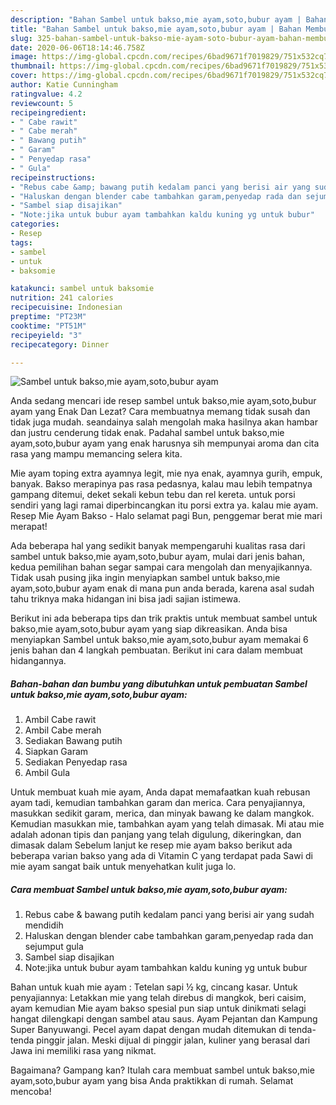 ```yaml
---
description: "Bahan Sambel untuk bakso,mie ayam,soto,bubur ayam | Bahan Membuat Sambel untuk bakso,mie ayam,soto,bubur ayam Yang Enak Dan Lezat"
title: "Bahan Sambel untuk bakso,mie ayam,soto,bubur ayam | Bahan Membuat Sambel untuk bakso,mie ayam,soto,bubur ayam Yang Enak Dan Lezat"
slug: 325-bahan-sambel-untuk-bakso-mie-ayam-soto-bubur-ayam-bahan-membuat-sambel-untuk-bakso-mie-ayam-soto-bubur-ayam-yang-enak-dan-lezat
date: 2020-06-06T18:14:46.758Z
image: https://img-global.cpcdn.com/recipes/6bad9671f7019829/751x532cq70/sambel-untuk-baksomie-ayamsotobubur-ayam-foto-resep-utama.jpg
thumbnail: https://img-global.cpcdn.com/recipes/6bad9671f7019829/751x532cq70/sambel-untuk-baksomie-ayamsotobubur-ayam-foto-resep-utama.jpg
cover: https://img-global.cpcdn.com/recipes/6bad9671f7019829/751x532cq70/sambel-untuk-baksomie-ayamsotobubur-ayam-foto-resep-utama.jpg
author: Katie Cunningham
ratingvalue: 4.2
reviewcount: 5
recipeingredient:
- " Cabe rawit"
- " Cabe merah"
- " Bawang putih"
- " Garam"
- " Penyedap rasa"
- " Gula"
recipeinstructions:
- "Rebus cabe &amp; bawang putih kedalam panci yang berisi air yang sudah mendidih"
- "Haluskan dengan blender cabe tambahkan garam,penyedap rada dan sejumput gula"
- "Sambel siap disajikan"
- "Note:jika untuk bubur ayam tambahkan kaldu kuning yg untuk bubur"
categories:
- Resep
tags:
- sambel
- untuk
- baksomie

katakunci: sambel untuk baksomie 
nutrition: 241 calories
recipecuisine: Indonesian
preptime: "PT23M"
cooktime: "PT51M"
recipeyield: "3"
recipecategory: Dinner

---
```



![Sambel untuk bakso,mie ayam,soto,bubur ayam](https://img-global.cpcdn.com/recipes/6bad9671f7019829/751x532cq70/sambel-untuk-baksomie-ayamsotobubur-ayam-foto-resep-utama.jpg)

Anda sedang mencari ide resep sambel untuk bakso,mie ayam,soto,bubur ayam yang Enak Dan Lezat? Cara membuatnya memang tidak susah dan tidak juga mudah. seandainya salah mengolah maka hasilnya akan hambar dan justru cenderung tidak enak. Padahal sambel untuk bakso,mie ayam,soto,bubur ayam yang enak harusnya sih mempunyai aroma dan cita rasa yang mampu memancing selera kita.

Mie ayam toping extra ayamnya legit, mie nya enak, ayamnya gurih, empuk, banyak. Bakso merapinya pas rasa pedasnya, kalau mau lebih tempatnya gampang ditemui, deket sekali kebun tebu dan rel kereta. untuk porsi sendiri yang lagi ramai diperbincangkan itu porsi extra ya. kalau mie ayam. Resep Mie Ayam Bakso - Halo selamat pagi Bun, penggemar berat mie mari merapat!

Ada beberapa hal yang sedikit banyak mempengaruhi kualitas rasa dari sambel untuk bakso,mie ayam,soto,bubur ayam, mulai dari jenis bahan, kedua pemilihan bahan segar sampai cara mengolah dan menyajikannya. Tidak usah pusing jika ingin menyiapkan sambel untuk bakso,mie ayam,soto,bubur ayam enak di mana pun anda berada, karena asal sudah tahu triknya maka hidangan ini bisa jadi sajian istimewa.


Berikut ini ada beberapa tips dan trik praktis untuk membuat sambel untuk bakso,mie ayam,soto,bubur ayam yang siap dikreasikan. Anda bisa menyiapkan Sambel untuk bakso,mie ayam,soto,bubur ayam memakai 6 jenis bahan dan 4 langkah pembuatan. Berikut ini cara dalam membuat hidangannya.

<!--inarticleads1-->

##### Bahan-bahan dan bumbu yang dibutuhkan untuk pembuatan Sambel untuk bakso,mie ayam,soto,bubur ayam:

1. Ambil  Cabe rawit
1. Ambil  Cabe merah
1. Sediakan  Bawang putih
1. Siapkan  Garam
1. Sediakan  Penyedap rasa
1. Ambil  Gula


Untuk membuat kuah mie ayam, Anda dapat memafaatkan kuah rebusan ayam tadi, kemudian tambahkan garam dan merica. Cara penyajiannya, masukkan sedikit garam, merica, dan minyak bawang ke dalam mangkok. Kemudian masukkan mie, tambahkan ayam yang telah dimasak. Mi atau mie adalah adonan tipis dan panjang yang telah digulung, dikeringkan, dan dimasak dalam Sebelum lanjut ke resep mie ayam bakso berikut ada beberapa varian bakso yang ada di Vitamin C yang terdapat pada Sawi di mie ayam sangat baik untuk menyehatkan kulit juga lo. 

<!--inarticleads2-->

##### Cara membuat Sambel untuk bakso,mie ayam,soto,bubur ayam:

1. Rebus cabe &amp; bawang putih kedalam panci yang berisi air yang sudah mendidih
1. Haluskan dengan blender cabe tambahkan garam,penyedap rada dan sejumput gula
1. Sambel siap disajikan
1. Note:jika untuk bubur ayam tambahkan kaldu kuning yg untuk bubur


Bahan untuk kuah mie ayam : Tetelan sapi ½ kg, cincang kasar. Untuk penyajiannya: Letakkan mie yang telah direbus di mangkok, beri caisim, ayam kemudian Mie ayam bakso spesial pun siap untuk dinikmati selagi hangat dilengkapi dengan sambel atau saus. Ayam Pejantan dan Kampung Super Banyuwangi. Pecel ayam dapat dengan mudah ditemukan di tenda-tenda pinggir jalan. Meski dijual di pinggir jalan, kuliner yang berasal dari Jawa ini memiliki rasa yang nikmat. 

Bagaimana? Gampang kan? Itulah cara membuat sambel untuk bakso,mie ayam,soto,bubur ayam yang bisa Anda praktikkan di rumah. Selamat mencoba!

